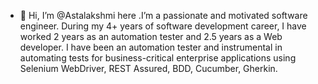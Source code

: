 - 👋 Hi, I’m @Astalakshmi here .I’m a passionate and motivated software engineer. During my 4+ years of software development career, I have worked 2 years as an automation tester and 2.5 years as a Web developer.
 I have been an automation tester and instrumental in automating tests for business-critical enterprise applications using Selenium WebDriver, REST Assured, BDD, Cucumber, Gherkin.



<!---
Astalakshmi/Astalakshmi is a ✨ special ✨ repository because its `README.md` (this file) appears on your GitHub profile.
You can click the Preview link to take a look at your changes.
--->

